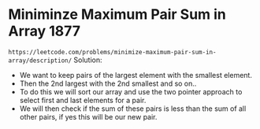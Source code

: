 # Miniminze Maximum Pair Sum in Array 1877
`https://leetcode.com/problems/minimize-maximum-pair-sum-in-array/description/`
Solution:
- We want to keep pairs of the largest element with the smallest element.
- Then the 2nd largest with the 2nd smallest and so on..
- To do this we will sort our array and use the two pointer approach to select first and last elements for a pair. 
- We will then check if the sum of these pairs is less than the sum of all other pairs, if yes this will be our new pair.

